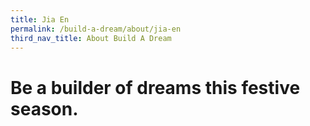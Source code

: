 ```yaml
---
title: Jia En
permalink: /build-a-dream/about/jia-en
third_nav_title: About Build A Dream
---
```


# Be a builder of dreams this festive season.
